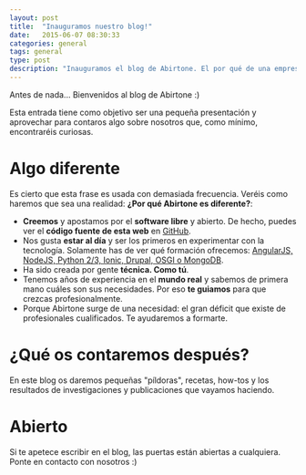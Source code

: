 ```yaml
---
layout: post
title:  "Inauguramos nuestro blog!"
date:   2015-06-07 08:30:33
categories: general
tags: general
type: post
description: "Inauguramos el blog de Abirtone. El por qué de una empresa con su backend en un GitHub público :)"
---
```


Antes de nada... Bienvenidos al blog de Abirtone :)

Esta entrada tiene como objetivo ser una pequeña presentación y aprovechar para contaros algo sobre nosotros que, como mínimo, encontraréis curiosas.

# Algo diferente

Es cierto que esta frase es usada con demasiada frecuencia. Veréis como haremos que sea una realidad: **¿Por qué Abirtone es diferente?**:

* **Creemos** y apostamos por el **software libre** y abierto. De hecho, puedes ver el **código fuente de esta web** en [GitHub](https://github.com/abirtone/abirtone.github.io).
* Nos gusta **estar al día** y ser los primeros en experimentar con la tecnología. Solamente has de ver qué formación ofrecemos: [AngularJS, NodeJS, Python 2/3, Ionic, Drupal, OSGI o MongoDB](http://abirtone.com/formacion/).
* Ha sido creada por gente **técnica. Como tú**.
* Tenemos años de experiencia en el **mundo real** y sabemos de primera mano cuáles son sus necesidades. Por eso **te guiamos** para que crezcas profesionalmente.
* Porque Abirtone surge de una necesidad: el gran déficit que existe de profesionales cualificados. Te ayudaremos a formarte.

# ¿Qué os contaremos después?

En este blog os daremos pequeñas "píldoras", recetas, how-tos y los resultados de investigaciones y publicaciones que vayamos haciendo.

# Abierto

Si te apetece escribir en el blog, las puertas están abiertas a cualquiera. Ponte en contacto con nosotros :)